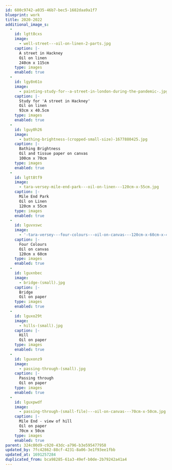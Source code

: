 ```yaml
---
id: 680c9742-a035-46b7-bec5-1682daa9a1f7
blueprint: work
title: 2020-2022
additional_image_s:
  -
    id: lgtt8cxs
    image:
      - well-street---oil-on-linen-2-parts.jpg
    caption: |-
      A street in Hackney
      Oil on linen
      240cm x 115cm
    type: images
    enabled: true
  -
    id: lgy8n61o
    image:
      - painting-study-for--a-street-in-london-during-the-pandemic-.jpg
    caption: |-
      Study for 'A street in Hackney'
      Oil on linen
      93cm x 40.5cm
    type: images
    enabled: true
  -
    id: lguy0h26
    image:
      - bathing-brightness-(cropped-small-size)-1677880425.jpg
    caption: |-
      Bathing Brightness
      Oil and tissue paper on canvas
      100cm x 70cm
    type: images
    enabled: true
  -
    id: lgtt8tf9
    image:
      - tara-versey-mile-end-park---oil-on-linen---120cm-x-55cm.jpg
    caption: |-
      Mile End Park
      Oil on Linen
      120cm x 55cm
    type: images
    enabled: true
  -
    id: lguvxswc
    image:
      - '-tara-versey---four-colours---oil-on-canvas---120cm-x-60cm-x-4cm--2022---3,500.jpg'
    caption: |-
      Four Colours
      Oil on canvas
      120cm x 60cm
    type: images
    enabled: true
  -
    id: lguxnbec
    image:
      - bridge-(small).jpg
    caption: |-
      Bridge
      Oil on paper
    type: images
    enabled: true
  -
    id: lguxo29t
    image:
      - hills-(small).jpg
    caption: |-
      Hill
      Oil on paper
    type: images
    enabled: true
  -
    id: lguxonz9
    image:
      - passing-through-(small).jpg
    caption: |-
      Passing through
      Oil on paper
    type: images
    enabled: true
  -
    id: lguxpwdf
    image:
      - passing-through-(small-file)---oil-on-canvas---70cm-x-50cm.jpg
    caption: |-
      Mile End - view of hill
      Oil on paper
      70cm x 50cm
    type: images
    enabled: true
parent: 324c00d9-c920-43dc-a796-b3e595477958
updated_by: 7fc42862-88cf-4231-8a06-3e1f93ee1fbb
updated_at: 1691257284
duplicated_from: bca98285-61a3-49ef-b0de-2b79242a41a4
---
```

